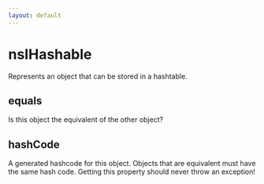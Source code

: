 ```yaml
---
layout: default
---
```


# nsIHashable #

Represents an object that can be stored in a hashtable.


## equals ##

Is this object the equivalent of the other object?


## hashCode ##

A generated hashcode for this object. Objects that are equivalent
must have the same hash code. Getting this property should never
throw an exception!

